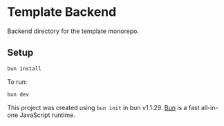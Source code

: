 # Template Backend

Backend directory for the template monorepo.

## Setup

```bash
bun install
```

To run:

```bash
bun dev
```

This project was created using `bun init` in bun v1.1.29. [Bun](https://bun.sh) is a fast all-in-one JavaScript runtime.
